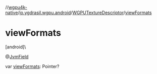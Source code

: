 //[wgpu4k-native](../../../index.md)/[io.ygdrasil.wgpu.android](../index.md)/[WGPUTextureDescriptor](index.md)/[viewFormats](view-formats.md)

# viewFormats

[android]\

@[JvmField](https://kotlinlang.org/api/core/kotlin-stdlib/kotlin.jvm/-jvm-field/index.html)

var [viewFormats](view-formats.md): Pointer?